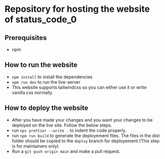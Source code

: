 # Repository for hosting the website of **status_code_0**

## Prerequisites

- npm

## How to run the website 

- ```npm install``` to install the dependencies
- ```npm run dev``` to run the live-server
- This website supports tailwindcss so you can either use it or write vanilla css normally.

## How to deploy the website

- After you have made your changes and you want your changes to be deployed on the live site. Follow the below steps.
- run `npx prettier --write .` to indent the code properly.
- run `npm run build` to generate the deployement files. The files in the dist folder should be copied to the `deploy` branch for deployement.(This step is for maintainers only)
- Run a `git push origin main` and make a pull request.

